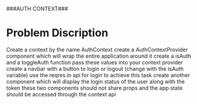 ###AUTH CONTEXT###

<h1>Problem  Discription</h1>
Create a context by the name AuthContext
create a AuthContextProvider component which will wrap the entire application around it
create a isAuth and a toggleAuth function
pass these values into your context provider
create a navbar with a button to login or logout (change with the isAuth variable)
use the reqres.in api for login to achieve this task
create another component which will display the login status of the user along with the token
these two components should not share props and the app state should be accessed through the context api
